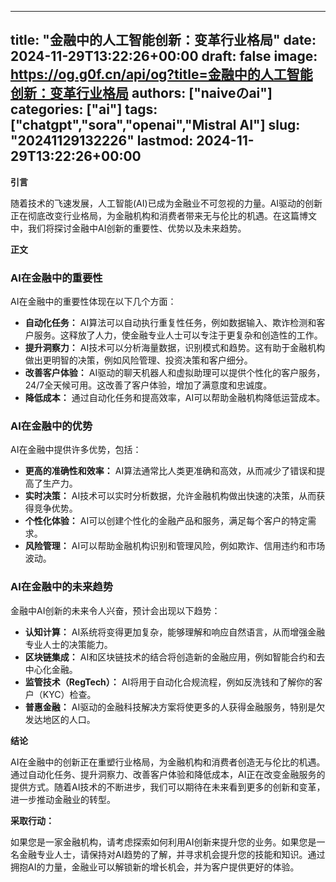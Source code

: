 
---
title: "金融中的人工智能创新：变革行业格局"
date: 2024-11-29T13:22:26+00:00
draft: false
image: https://og.g0f.cn/api/og?title=金融中的人工智能创新：变革行业格局
authors: ["naiveのai"]
categories: ["ai"]
tags: ["chatgpt","sora","openai","Mistral AI"]
slug: "20241129132226"
lastmod: 2024-11-29T13:22:26+00:00
---
**引言**

随着技术的飞速发展，人工智能(AI)已成为金融业不可忽视的力量。AI驱动的创新正在彻底改变行业格局，为金融机构和消费者带来无与伦比的机遇。在这篇博文中，我们将探讨金融中AI创新的重要性、优势以及未来趋势。

**正文**

### AI在金融中的重要性

AI在金融中的重要性体现在以下几个方面：

* **自动化任务：** AI算法可以自动执行重复性任务，例如数据输入、欺诈检测和客户服务。这释放了人力，使金融专业人士可以专注于更复杂和创造性的工作。
* **提升洞察力：** AI技术可以分析海量数据，识别模式和趋势。这有助于金融机构做出更明智的决策，例如风险管理、投资决策和客户细分。
* **改善客户体验：** AI驱动的聊天机器人和虚拟助理可以提供个性化的客户服务，24/7全天候可用。这改善了客户体验，增加了满意度和忠诚度。
* **降低成本：** 通过自动化任务和提高效率，AI可以帮助金融机构降低运营成本。

### AI在金融中的优势

AI在金融中提供许多优势，包括：

* **更高的准确性和效率：** AI算法通常比人类更准确和高效，从而减少了错误和提高了生产力。
* **实时决策：** AI技术可以实时分析数据，允许金融机构做出快速的决策，从而获得竞争优势。
* **个性化体验：** AI可以创建个性化的金融产品和服务，满足每个客户的特定需求。
* **风险管理：** AI可以帮助金融机构识别和管理风险，例如欺诈、信用违约和市场波动。

### AI在金融中的未来趋势

金融中AI创新的未来令人兴奋，预计会出现以下趋势：

* **认知计算：** AI系统将变得更加复杂，能够理解和响应自然语言，从而增强金融专业人士的决策能力。
* **区块链集成：** AI和区块链技术的结合将创造新的金融应用，例如智能合约和去中心化金融。
* **监管技术（RegTech）：** AI将用于自动化合规流程，例如反洗钱和了解你的客户（KYC）检查。
* **普惠金融：** AI驱动的金融科技解决方案将使更多的人获得金融服务，特别是欠发达地区的人口。

**结论**

AI在金融中的创新正在重塑行业格局，为金融机构和消费者创造无与伦比的机遇。通过自动化任务、提升洞察力、改善客户体验和降低成本，AI正在改变金融服务的提供方式。随着AI技术的不断进步，我们可以期待在未来看到更多的创新和变革，进一步推动金融业的转型。

**采取行动：**

如果您是一家金融机构，请考虑探索如何利用AI创新来提升您的业务。如果您是一名金融专业人士，请保持对AI趋势的了解，并寻求机会提升您的技能和知识。通过拥抱AI的力量，金融业可以解锁新的增长机会，并为客户提供更好的体验。